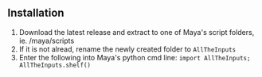 ## Installation
1. Download the latest release and extract to one of Maya's script folders, ie. <Documents>/maya/scripts
2. If it is not alread, rename the newly created folder to `AllTheInputs`
3. Enter the following into Maya's python cmd line: `import AllTheInputs; AllTheInputs.shelf()`

